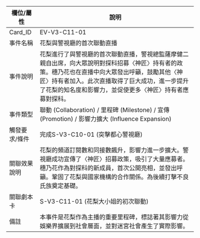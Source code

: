 | 欄位/屬性 | 說明 |
|---|---|
| Card_ID | EV-V3-C11-01 |
| 事件名稱 | 花梨與警視廳的首次聯動直播 |
| 事件說明 | 花梨進行了與警視廳的首次聯動直播，警視總監薩摩健二親自出席，向大眾說明對探科招募〈神匠〉持有者的政策。穗乃花也在直播中向大眾發出呼籲，鼓勵其他〈神匠〉持有者加入。此次直播取得了巨大成功，進一步提升了花梨的知名度和影響力，並促使更多〈神匠〉持有者應募對探科。 |
| 事件類型 | 聯動 (Collaboration) / 里程碑 (Milestone) / 宣傳 (Promotion) / 影響力擴大 (Influence Expansion) |
| 觸發要求/條件 | 完成S-V3-C10-01 (突擊都心警視廳) |
| 關聯效果說明 | 花梨的頻道訂閱數和同接數飆升，影響力進一步擴大。警視廳成功宣傳了〈神匠〉招募政策，吸引了大量應募者。穗乃花作為對探科的新成員，首次公開亮相，並發出呼籲。鞏固了花梨與國家機構的合作關係。為後續打擊不良氏族奠定基礎。 |
| 關聯劇本卡 | S-V3-C11-01 (花梨大小姐的初次聯動) |
| 備註 | 本事件是花梨作為主播的重要里程碑，標誌著其影響力從娛樂界擴展到社會層面，並對迷宮社會產生了實際影響。 |
